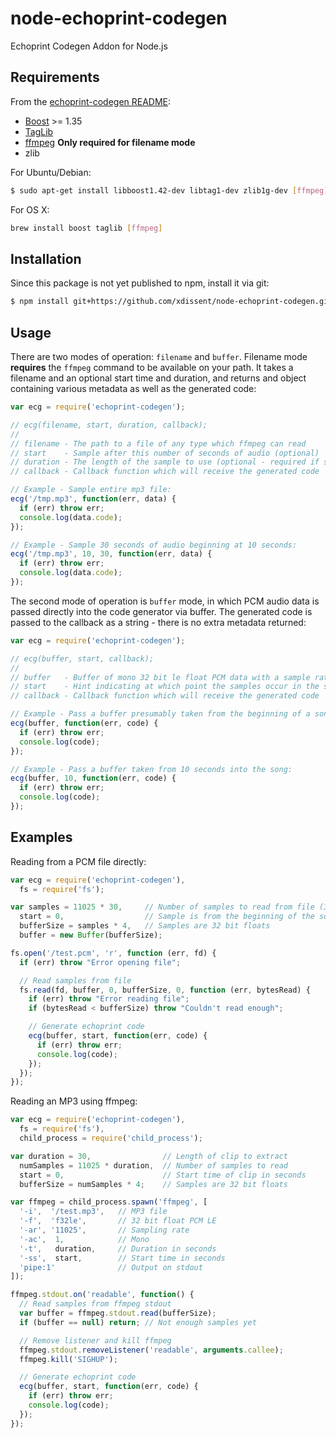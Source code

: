 node-echoprint-codegen
======================

Echoprint Codegen Addon for Node.js


Requirements
------------

From the [echoprint-codegen README](https://github.com/echonest/echoprint-codegen/blob/master/README.md):

* [Boost](http://boost.org) >= 1.35
* [TagLib](http://taglib.github.io)
* [ffmpeg](http://ffmpeg.org) **Only required for filename mode**
* zlib

For Ubuntu/Debian:

```sh
$ sudo apt-get install libboost1.42-dev libtag1-dev zlib1g-dev [ffmpeg]
```

For OS X:

```sh
brew install boost taglib [ffmpeg]
```


Installation
------------

Since this package is not yet published to npm, install it via git:

```sh
$ npm install git+https://github.com/xdissent/node-echoprint-codegen.git
```


Usage
-----

There are two modes of operation: `filename` and `buffer`. Filename mode **requires** the `ffmpeg` command to be available on your path. It takes a filename and an optional start time and duration, and returns and object containing various metadata as well as the generated code:

```js
var ecg = require('echoprint-codegen');

// ecg(filename, start, duration, callback);
//
// filename - The path to a file of any type which ffmpeg can read
// start    - Sample after this number of seconds of audio (optional)
// duration - The length of the sample to use (optional - required if start given)
// callback - Callback function which will receive the generated code

// Example - Sample entire mp3 file:
ecg('/tmp.mp3', function(err, data) {
  if (err) throw err;
  console.log(data.code);
});

// Example - Sample 30 seconds of audio beginning at 10 seconds:
ecg('/tmp.mp3', 10, 30, function(err, data) {
  if (err) throw err;
  console.log(data.code);
});
```

The second mode of operation is `buffer` mode, in which PCM audio data is passed directly into the code generator via buffer. The generated code is passed to the callback as a string - there is no extra metadata returned:

```js
var ecg = require('echoprint-codegen');

// ecg(buffer, start, callback);
//
// buffer   - Buffer of mono 32 bit le float PCM data with a sample rate of 11025
// start    - Hint indicating at which point the samples occur in the song (optional)
// callback - Callback function which will receive the generated code

// Example - Pass a buffer presumably taken from the beginning of a song:
ecg(buffer, function(err, code) {
  if (err) throw err;
  console.log(code);
});

// Example - Pass a buffer taken from 10 seconds into the song:
ecg(buffer, 10, function(err, code) {
  if (err) throw err;
  console.log(code);
});
```


Examples
--------

Reading from a PCM file directly:

```js
var ecg = require('echoprint-codegen'),
  fs = require('fs');

var samples = 11025 * 30,     // Number of samples to read from file (30 seconds)
  start = 0,                  // Sample is from the beginning of the song
  bufferSize = samples * 4,   // Samples are 32 bit floats
  buffer = new Buffer(bufferSize);

fs.open('/test.pcm', 'r', function (err, fd) {
  if (err) throw "Error opening file";

  // Read samples from file
  fs.read(fd, buffer, 0, bufferSize, 0, function (err, bytesRead) {
    if (err) throw "Error reading file";
    if (bytesRead < bufferSize) throw "Couldn't read enough";

    // Generate echoprint code
    ecg(buffer, start, function(err, code) {
      if (err) throw err;
      console.log(code);
    });
  });
});
```

Reading an MP3 using ffmpeg:

```js
var ecg = require('echoprint-codegen'),
  fs = require('fs'),
  child_process = require('child_process');

var duration = 30,                // Length of clip to extract
  numSamples = 11025 * duration,  // Number of samples to read
  start = 0,                      // Start time of clip in seconds
  bufferSize = numSamples * 4;    // Samples are 32 bit floats

var ffmpeg = child_process.spawn('ffmpeg', [
  '-i',  '/test.mp3',   // MP3 file
  '-f',  'f32le',       // 32 bit float PCM LE
  '-ar', '11025',       // Sampling rate
  '-ac',  1,            // Mono
  '-t',   duration,     // Duration in seconds
  '-ss',  start,        // Start time in seconds
  'pipe:1'              // Output on stdout
]);

ffmpeg.stdout.on('readable', function() {
  // Read samples from ffmpeg stdout
  var buffer = ffmpeg.stdout.read(bufferSize);
  if (buffer == null) return; // Not enough samples yet

  // Remove listener and kill ffmpeg
  ffmpeg.stdout.removeListener('readable', arguments.callee);
  ffmpeg.kill('SIGHUP');

  // Generate echoprint code
  ecg(buffer, start, function(err, code) {
    if (err) throw err;
    console.log(code);
  });
});
```